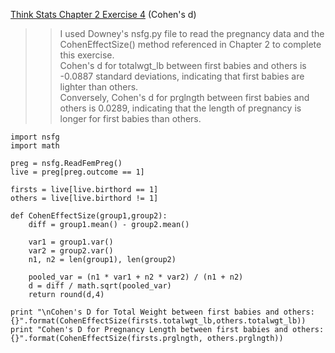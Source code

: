 [Think Stats Chapter 2 Exercise 4](http://greenteapress.com/thinkstats2/html/thinkstats2003.html#toc24) (Cohen's d)

>>I used Downey's nsfg.py file to read the pregnancy data and the CohenEffectSize() method referenced in Chapter 2 to complete this exercise.  
>>Cohen's d for totalwgt_lb between first babies and others is -0.0887 standard deviations, indicating that first babies are lighter than others.  
>>Conversely, Cohen's d for prglngth between first babies and others is 0.0289, indicating that the length of pregnancy is longer for first babies than others. 

```
import nsfg
import math

preg = nsfg.ReadFemPreg()
live = preg[preg.outcome == 1]

firsts = live[live.birthord == 1]
others = live[live.birthord != 1]

def CohenEffectSize(group1,group2):
    diff = group1.mean() - group2.mean()

    var1 = group1.var()
    var2 = group2.var()
    n1, n2 = len(group1), len(group2)

    pooled_var = (n1 * var1 + n2 * var2) / (n1 + n2)
    d = diff / math.sqrt(pooled_var)
    return round(d,4)

print "\nCohen's D for Total Weight between first babies and others: {}".format(CohenEffectSize(firsts.totalwgt_lb,others.totalwgt_lb))
print "Cohen's D for Pregnancy Length between first babies and others: {}".format(CohenEffectSize(firsts.prglngth, others.prglngth))
```

